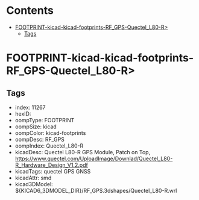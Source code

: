 



Contents
========

* [FOOTPRINT-kicad-kicad-footprints-RF_GPS-Quectel_L80-R>](#footprint-kicad-kicad-footprints-rf_gps-quectel_l80-r)
	* [Tags](#tags)

# FOOTPRINT-kicad-kicad-footprints-RF_GPS-Quectel_L80-R>

## Tags

- index: 11267
- hexID: 
- oompType: FOOTPRINT
- oompSize: kicad
- oompColor: kicad-footprints
- oompDesc: RF_GPS
- oompIndex: Quectel_L80-R
- kicadDesc: Quectel L80-R GPS Module, Patch on Top, https://www.quectel.com/UploadImage/Downlad/Quectel_L80-R_Hardware_Design_V1.2.pdf
- kicadTags: quectel GPS GNSS
- kicadAttr: smd
- kicad3DModel: ${KICAD6_3DMODEL_DIR}/RF_GPS.3dshapes/Quectel_L80-R.wrl
